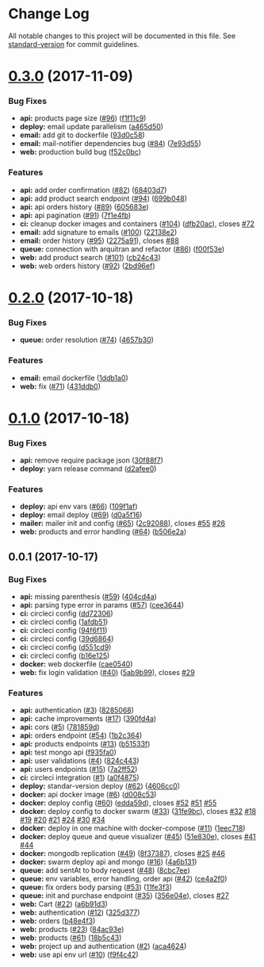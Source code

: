# Change Log

All notable changes to this project will be documented in this file. See [standard-version](https://github.com/conventional-changelog/standard-version) for commit guidelines.

<a name="0.3.0"></a>
# [0.3.0](https://github.com/negebauer/IIC2173-Arqui/compare/v0.2.0...v0.3.0) (2017-11-09)


### Bug Fixes

* **api:** products page size ([#96](https://github.com/negebauer/IIC2173-Arqui/issues/96)) ([f1f11c9](https://github.com/negebauer/IIC2173-Arqui/commit/f1f11c9))
* **deploy:** email update parallelism ([a465d50](https://github.com/negebauer/IIC2173-Arqui/commit/a465d50))
* **email:** add git to dockerfile ([93d0c58](https://github.com/negebauer/IIC2173-Arqui/commit/93d0c58))
* **email:** mail-notifier dependencies bug ([#84](https://github.com/negebauer/IIC2173-Arqui/issues/84)) ([7e93d55](https://github.com/negebauer/IIC2173-Arqui/commit/7e93d55))
* **web:** production build bug ([f52c0bc](https://github.com/negebauer/IIC2173-Arqui/commit/f52c0bc))


### Features

* **api:** add order confirmation ([#82](https://github.com/negebauer/IIC2173-Arqui/issues/82)) ([68403d7](https://github.com/negebauer/IIC2173-Arqui/commit/68403d7))
* **api:** add product search endpoint ([#94](https://github.com/negebauer/IIC2173-Arqui/issues/94)) ([699b048](https://github.com/negebauer/IIC2173-Arqui/commit/699b048))
* **api:** api orders history ([#89](https://github.com/negebauer/IIC2173-Arqui/issues/89)) ([605683e](https://github.com/negebauer/IIC2173-Arqui/commit/605683e))
* **api:** api pagination ([#91](https://github.com/negebauer/IIC2173-Arqui/issues/91)) ([7f1e4fb](https://github.com/negebauer/IIC2173-Arqui/commit/7f1e4fb))
* **ci:** cleanup docker images and containers ([#104](https://github.com/negebauer/IIC2173-Arqui/issues/104)) ([dfb20ac](https://github.com/negebauer/IIC2173-Arqui/commit/dfb20ac)), closes [#72](https://github.com/negebauer/IIC2173-Arqui/issues/72)
* **email:** add signature to emails ([#100](https://github.com/negebauer/IIC2173-Arqui/issues/100)) ([22138e2](https://github.com/negebauer/IIC2173-Arqui/commit/22138e2))
* **email:** order history ([#95](https://github.com/negebauer/IIC2173-Arqui/issues/95)) ([2275a91](https://github.com/negebauer/IIC2173-Arqui/commit/2275a91)), closes [#88](https://github.com/negebauer/IIC2173-Arqui/issues/88)
* **queue:** connection with arquitran and refactor ([#86](https://github.com/negebauer/IIC2173-Arqui/issues/86)) ([f00f53e](https://github.com/negebauer/IIC2173-Arqui/commit/f00f53e))
* **web:** add product search ([#101](https://github.com/negebauer/IIC2173-Arqui/issues/101)) ([cb24c43](https://github.com/negebauer/IIC2173-Arqui/commit/cb24c43))
* **web:** web orders history ([#92](https://github.com/negebauer/IIC2173-Arqui/issues/92)) ([2bd96ef](https://github.com/negebauer/IIC2173-Arqui/commit/2bd96ef))



<a name="0.2.0"></a>
# [0.2.0](https://github.com/negebauer/IIC2173-Arqui/compare/v0.1.0...v0.2.0) (2017-10-18)


### Bug Fixes

* **queue:** order resolution ([#74](https://github.com/negebauer/IIC2173-Arqui/issues/74)) ([4657b30](https://github.com/negebauer/IIC2173-Arqui/commit/4657b30))


### Features

* **email:** email dockerfile ([1ddb1a0](https://github.com/negebauer/IIC2173-Arqui/commit/1ddb1a0))
* **web:** fix ([#71](https://github.com/negebauer/IIC2173-Arqui/issues/71)) ([431ddb0](https://github.com/negebauer/IIC2173-Arqui/commit/431ddb0))



<a name="0.1.0"></a>
# [0.1.0](https://github.com/negebauer/IIC2173-Arqui/compare/v0.0.1...v0.1.0) (2017-10-18)


### Bug Fixes

* **api:** remove require package json ([30f88f7](https://github.com/negebauer/IIC2173-Arqui/commit/30f88f7))
* **deploy:** yarn release command ([d2afee0](https://github.com/negebauer/IIC2173-Arqui/commit/d2afee0))


### Features

* **deploy:** api env vars ([#66](https://github.com/negebauer/IIC2173-Arqui/issues/66)) ([109f1af](https://github.com/negebauer/IIC2173-Arqui/commit/109f1af))
* **deploy:** email deploy ([#69](https://github.com/negebauer/IIC2173-Arqui/issues/69)) ([d0a5f16](https://github.com/negebauer/IIC2173-Arqui/commit/d0a5f16))
* **mailer:** mailer init and config ([#65](https://github.com/negebauer/IIC2173-Arqui/issues/65)) ([2c92088](https://github.com/negebauer/IIC2173-Arqui/commit/2c92088)), closes [#55](https://github.com/negebauer/IIC2173-Arqui/issues/55) [#26](https://github.com/negebauer/IIC2173-Arqui/issues/26)
* **web:** products and error handling ([#64](https://github.com/negebauer/IIC2173-Arqui/issues/64)) ([b506e2a](https://github.com/negebauer/IIC2173-Arqui/commit/b506e2a))



<a name="0.0.1"></a>
## 0.0.1 (2017-10-17)


### Bug Fixes

* **api:** missing parenthesis ([#59](https://github.com/negebauer/IIC2173-Arqui/issues/59)) ([404cd4a](https://github.com/negebauer/IIC2173-Arqui/commit/404cd4a))
* **api:** parsing type error in params ([#57](https://github.com/negebauer/IIC2173-Arqui/issues/57)) ([cee3644](https://github.com/negebauer/IIC2173-Arqui/commit/cee3644))
* **ci:** circleci config ([dd72306](https://github.com/negebauer/IIC2173-Arqui/commit/dd72306))
* **ci:** circleci config ([1afdb51](https://github.com/negebauer/IIC2173-Arqui/commit/1afdb51))
* **ci:** circleci config ([94f6f11](https://github.com/negebauer/IIC2173-Arqui/commit/94f6f11))
* **ci:** circleci config ([39d6864](https://github.com/negebauer/IIC2173-Arqui/commit/39d6864))
* **ci:** circleci config ([d551cd9](https://github.com/negebauer/IIC2173-Arqui/commit/d551cd9))
* **ci:** circleci config ([b16e125](https://github.com/negebauer/IIC2173-Arqui/commit/b16e125))
* **docker:** web dockerfile ([cae0540](https://github.com/negebauer/IIC2173-Arqui/commit/cae0540))
* **web:** fix login validation ([#40](https://github.com/negebauer/IIC2173-Arqui/issues/40)) ([5ab9b99](https://github.com/negebauer/IIC2173-Arqui/commit/5ab9b99)), closes [#29](https://github.com/negebauer/IIC2173-Arqui/issues/29)


### Features

* **api:** authentication ([#3](https://github.com/negebauer/IIC2173-Arqui/issues/3)) ([8285068](https://github.com/negebauer/IIC2173-Arqui/commit/8285068))
* **api:** cache improvements ([#17](https://github.com/negebauer/IIC2173-Arqui/issues/17)) ([390fd4a](https://github.com/negebauer/IIC2173-Arqui/commit/390fd4a))
* **api:** cors ([#5](https://github.com/negebauer/IIC2173-Arqui/issues/5)) ([781859d](https://github.com/negebauer/IIC2173-Arqui/commit/781859d))
* **api:** orders endpoint ([#54](https://github.com/negebauer/IIC2173-Arqui/issues/54)) ([1b2c364](https://github.com/negebauer/IIC2173-Arqui/commit/1b2c364))
* **api:** products endpoints ([#13](https://github.com/negebauer/IIC2173-Arqui/issues/13)) ([b51533f](https://github.com/negebauer/IIC2173-Arqui/commit/b51533f))
* **api:** test mongo api ([f935fa0](https://github.com/negebauer/IIC2173-Arqui/commit/f935fa0))
* **api:** user validations ([#4](https://github.com/negebauer/IIC2173-Arqui/issues/4)) ([824c443](https://github.com/negebauer/IIC2173-Arqui/commit/824c443))
* **api:** users endpoints ([#15](https://github.com/negebauer/IIC2173-Arqui/issues/15)) ([7a2ff52](https://github.com/negebauer/IIC2173-Arqui/commit/7a2ff52))
* **ci:** circleci integration ([#1](https://github.com/negebauer/IIC2173-Arqui/issues/1)) ([a0f4875](https://github.com/negebauer/IIC2173-Arqui/commit/a0f4875))
* **deploy:** standar-version deploy ([#62](https://github.com/negebauer/IIC2173-Arqui/issues/62)) ([4606cc0](https://github.com/negebauer/IIC2173-Arqui/commit/4606cc0))
* **docker:** api docker image ([#6](https://github.com/negebauer/IIC2173-Arqui/issues/6)) ([d008c53](https://github.com/negebauer/IIC2173-Arqui/commit/d008c53))
* **docker:** deploy config ([#60](https://github.com/negebauer/IIC2173-Arqui/issues/60)) ([edda59d](https://github.com/negebauer/IIC2173-Arqui/commit/edda59d)), closes [#52](https://github.com/negebauer/IIC2173-Arqui/issues/52) [#51](https://github.com/negebauer/IIC2173-Arqui/issues/51) [#55](https://github.com/negebauer/IIC2173-Arqui/issues/55)
* **docker:** deploy config to docker swarm ([#33](https://github.com/negebauer/IIC2173-Arqui/issues/33)) ([31fe9bc](https://github.com/negebauer/IIC2173-Arqui/commit/31fe9bc)), closes [#32](https://github.com/negebauer/IIC2173-Arqui/issues/32) [#18](https://github.com/negebauer/IIC2173-Arqui/issues/18) [#19](https://github.com/negebauer/IIC2173-Arqui/issues/19) [#20](https://github.com/negebauer/IIC2173-Arqui/issues/20) [#21](https://github.com/negebauer/IIC2173-Arqui/issues/21) [#24](https://github.com/negebauer/IIC2173-Arqui/issues/24) [#30](https://github.com/negebauer/IIC2173-Arqui/issues/30) [#34](https://github.com/negebauer/IIC2173-Arqui/issues/34)
* **docker:** deploy in one machine with docker-compose ([#11](https://github.com/negebauer/IIC2173-Arqui/issues/11)) ([1eec718](https://github.com/negebauer/IIC2173-Arqui/commit/1eec718))
* **docker:** deploy queue and queue visualizer ([#45](https://github.com/negebauer/IIC2173-Arqui/issues/45)) ([51e830e](https://github.com/negebauer/IIC2173-Arqui/commit/51e830e)), closes [#41](https://github.com/negebauer/IIC2173-Arqui/issues/41) [#44](https://github.com/negebauer/IIC2173-Arqui/issues/44)
* **docker:** mongodb replication ([#49](https://github.com/negebauer/IIC2173-Arqui/issues/49)) ([8f37387](https://github.com/negebauer/IIC2173-Arqui/commit/8f37387)), closes [#25](https://github.com/negebauer/IIC2173-Arqui/issues/25) [#46](https://github.com/negebauer/IIC2173-Arqui/issues/46)
* **docker:** swarm deploy api and mongo ([#16](https://github.com/negebauer/IIC2173-Arqui/issues/16)) ([4a6b131](https://github.com/negebauer/IIC2173-Arqui/commit/4a6b131))
* **queue:** add sentAt to body request ([#48](https://github.com/negebauer/IIC2173-Arqui/issues/48)) ([8cbc7ee](https://github.com/negebauer/IIC2173-Arqui/commit/8cbc7ee))
* **queue:** env variables, error handling, order api ([#42](https://github.com/negebauer/IIC2173-Arqui/issues/42)) ([ce4a2f0](https://github.com/negebauer/IIC2173-Arqui/commit/ce4a2f0))
* **queue:** fix orders body parsing  ([#53](https://github.com/negebauer/IIC2173-Arqui/issues/53)) ([11fe3f3](https://github.com/negebauer/IIC2173-Arqui/commit/11fe3f3))
* **queue:** init and purchase endpoint ([#35](https://github.com/negebauer/IIC2173-Arqui/issues/35)) ([356e04e](https://github.com/negebauer/IIC2173-Arqui/commit/356e04e)), closes [#27](https://github.com/negebauer/IIC2173-Arqui/issues/27)
* **web:** Cart ([#22](https://github.com/negebauer/IIC2173-Arqui/issues/22)) ([a6b91d3](https://github.com/negebauer/IIC2173-Arqui/commit/a6b91d3))
* **web:** authentication ([#12](https://github.com/negebauer/IIC2173-Arqui/issues/12)) ([325d377](https://github.com/negebauer/IIC2173-Arqui/commit/325d377))
* **web:** orders ([b48e4f3](https://github.com/negebauer/IIC2173-Arqui/commit/b48e4f3))
* **web:** products ([#23](https://github.com/negebauer/IIC2173-Arqui/issues/23)) ([84ac93e](https://github.com/negebauer/IIC2173-Arqui/commit/84ac93e))
* **web:** products ([#61](https://github.com/negebauer/IIC2173-Arqui/issues/61)) ([18b5c43](https://github.com/negebauer/IIC2173-Arqui/commit/18b5c43))
* **web:** project up and authentication ([#2](https://github.com/negebauer/IIC2173-Arqui/issues/2)) ([aca4624](https://github.com/negebauer/IIC2173-Arqui/commit/aca4624))
* **web:** use api env url ([#10](https://github.com/negebauer/IIC2173-Arqui/issues/10)) ([f9f4c42](https://github.com/negebauer/IIC2173-Arqui/commit/f9f4c42))
